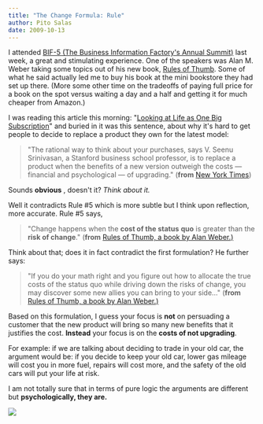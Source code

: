 ```yaml
---
title: "The Change Formula: Rule"
author: Pito Salas
date: 2009-10-13
---
```




I attended [BIF-5 (The Business Information Factory's Annual
Summit)](<http://www.businessinnovationfactory.com/bif-5>) last week, a great
and stimulating experience. One of the speakers was Alan M. Weber taking some
topics out of his new book, [Rules of
Thumb](<http://rulesofthumbbook.blogspot.com/>). Some of what he said actually
led me to buy his book at the mini bookstore they had set up there. (More some
other time on the tradeoffs of paying full price for a book on the spot versus
waiting a day and a half and getting it for much cheaper from Amazon.)

I was reading this article this morning: "[Looking at Life as One Big
Subscription](<http://www.nytimes.com/2009/10/11/business/11every.html>)" and
buried in it was this sentence, about why it's hard to get people to decide to
replace a product they own for the latest model:

> "The rational way to think about your purchases, says V. Seenu Srinivasan, a
> Stanford business school professor, is to replace a product when the
> benefits of a new version outweigh the costs — financial and psychological —
> of upgrading." (**from** [New York
> Times](<http://www.nytimes.com/2009/10/11/business/11every.html>))

Sounds **obvious** , doesn't it? _Think about it._

Well it contradicts Rule #5 which is more subtle but I think upon reflection,
more accurate. Rule #5 says,

> "Change happens when the **cost of the status** **quo** is greater than the
> **risk of change**."  (**from** [Rules of Thumb, a book by Alan
> Weber.)](<http://rulesofthumbbook.blogspot.com/>)

Think about that; does it in fact contradict the first formulation? He further
says:

> "If you do your math right and you figure out how to allocate the true costs
> of the status quo while driving down the risks of change, you may discover
> some new allies you can bring to your side…" (**from** [Rules of Thumb, a
> book by Alan Weber.)](<http://rulesofthumbbook.blogspot.com/>)

Based on this formulation, I guess your focus is **not** on persuading a
customer that the new product will bring so many new benefits that it
justifies the cost. **Instead** your focus is on the **costs of not
upgrading**.

For example: if we are talking about deciding to trade in your old car, the
argument would be: if you decide to keep your old car, lower gas mileage will
cost you in more fuel, repairs will cost more, and the safety of the old cars
will put your life at risk.

I am not totally sure that in terms of pure logic the arguments are different
but **psychologically, they are.**

![](https://i0.wp.com/img.zemanta.com/pixy.gif?w=584)


